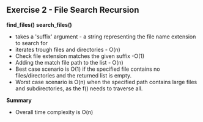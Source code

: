 ## Exercise 2 - File Search Recursion

**find_files()**
**search_files()**
- takes a 'suffix' argument - a string representing the file name extension to search for 
- iterates trough files and directories - O(n)
- Check file extension matches the given suffix -O(1)
- Adding the match file path to the list - O(n)
- Best case scenario is O(1) if the specified file contains no files/directories and the returned list is empty.
- Worst case scenario  is O(n) when the specified path contains large files and subdirectories, as the f() needs to traverse all.

**Summary**
* Overall time complexity is O(n)